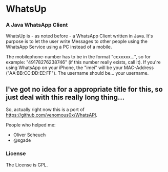 # WhatsUp
### A Java WhatsApp Client

WhatsUp is - as noted before - a WhatsApp Client written in Java. It's purpose is to let the user write Messages to other people using the WhatsApp Service using a PC instead of a mobile.

The mobilephone-number has to be in the format "ccxxxxx...", so for example: "49178276238746" (if this number really exists, call it). If you're using WhatsApp on your iPhone, the "imei" will be your MAC-Address ("AA:BB:CC:DD:EE:FF"). The username should be... your username.

## I've got no idea for a appropriate title for this, so just deal with this really long thing...
So, actually right now this is a port of https://github.com/venomous0x/WhatsAPI.

People who helped me:
* Oliver Scheuch
* @sgade

### License
The License is GPL.